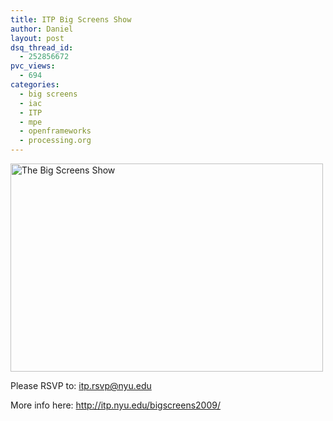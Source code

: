 ```yaml
---
title: ITP Big Screens Show
author: Daniel
layout: post
dsq_thread_id:
  - 252856672
pvc_views:
  - 694
categories:
  - big screens
  - iac
  - ITP
  - mpe
  - openframeworks
  - processing.org
---
```

<p><a href="http://www.flickr.com/photos/shiffman/4090917080/" title="The Big Screens Show by shiffman, on Flickr"><img src="http://farm3.static.flickr.com/2521/4090917080_a9473ed38e.jpg" width="500" height="333" alt="The Big Screens Show" /></a></p>
<p>Please RSVP to: <a href="mailto:itp.rsvp@nyu.edu">itp.rsvp@nyu.edu</a></p>
<p>More info here: <a href="http://itp.nyu.edu/bigscreens2009/">http://itp.nyu.edu/bigscreens2009/</a></p>
